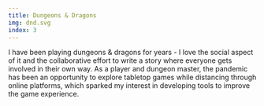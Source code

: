 ```yaml
---
title: Dungeons & Dragons
img: dnd.svg
index: 3
---
```


I have been playing dungeons & dragons for years - I love the social aspect of it and the collaborative effort to write a story where everyone gets involved in their own way. As a player and dungeon master, the pandemic has been an opportunity to explore tabletop games while distancing through online platforms, which sparked my interest in developing tools to improve the game experience.